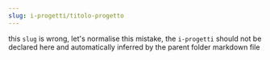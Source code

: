```yaml
---
slug: i-progetti/titolo-progetto
---
```


this `slug` is wrong, let's normalise this mistake, the `i-progetti` should not be declared here and automatically inferred by the parent folder markdown file
